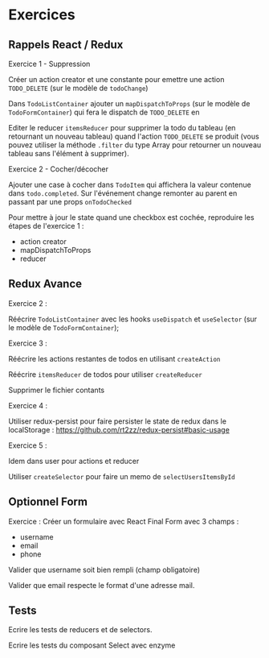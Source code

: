 # Exercices

## Rappels React / Redux

Exercice 1 - Suppression

Créer un action creator et une constante pour emettre
une action `TODO_DELETE` (sur le modèle de `todoChange`)

Dans `TodoListContainer` ajouter un `mapDispatchToProps`
(sur le modèle de `TodoFormContainer`) qui fera le dispatch
de `TODO_DELETE` en

Editer le reducer `itemsReducer` pour supprimer la todo du tableau
(en retournant un nouveau tableau) quand l'action `TODO_DELETE`
se produit (vous pouvez utiliser la méthode `.filter` du type Array pour retourner un nouveau tableau sans l'élément à supprimer).

Exercice 2 - Cocher/décocher

Ajouter une case à cocher dans `TodoItem` qui affichera la valeur
contenue dans `todo.completed`. Sur l'événement change
remonter au parent en passant par une props `onTodoChecked`

Pour mettre à jour le state quand une checkbox est cochée, reproduire les étapes de l'exercice 1 :
- action creator
- mapDispatchToProps
- reducer

## Redux Avance

Exercice 2 :

Réécrire `TodoListContainer` avec les hooks `useDispatch` et `useSelector` (sur le modèle de `TodoFormContainer`);

Exercice 3 :

Réécrire les actions restantes de todos en utilisant `createAction`

Réécrire `itemsReducer` de todos pour utiliser `createReducer`

Supprimer le fichier contants

Exercice 4 :

Utiliser redux-persist pour faire persister le state de redux
dans le localStorage :
https://github.com/rt2zz/redux-persist#basic-usage

Exercice 5 :

Idem dans user pour actions et reducer

Utiliser `createSelector` pour faire un memo de `selectUsersItemsById`

## Optionnel Form

Exercice :
Créer un formulaire avec React Final Form avec 3 champs :

- username
- email
- phone

Valider que username soit bien rempli (champ obligatoire)

Valider que email respecte le format d'une adresse mail.

## Tests

Ecrire les tests de reducers et de selectors.

Ecrire les tests du composant Select avec enzyme


